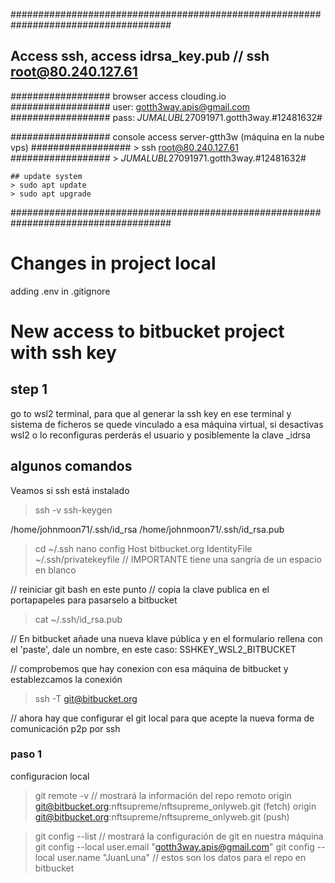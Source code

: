 #####################################################################################

## Access ssh, access idrsa_key.pub // ssh root@80.240.127.61

################## browser access clouding.io
################## user: gotth3way.apis@gmail.com
################## pass: _JUMALUBL_$27091971$.gotth3way.#12481632#

################## console access server-gtth3w  (máquina en la nube vps)
################## > ssh root@80.240.127.61 
################## > _JUMALUBL_$27091971$.gotth3way.#12481632#


    ## update system
    > sudo apt update
    > sudo apt upgrade

#####################################################################################

# Changes in project local
adding .env in .gitignore

# New access to bitbucket project with ssh key
## step 1 
go to wsl2 terminal, para que al generar la ssh key en ese terminal y sistema de ficheros se quede vinculado a esa máquina virtual, si desactivas wsl2 o lo reconfiguras perderás el usuario y posiblemente la clave _idrsa



## algunos comandos
Veamos si ssh está instalado
> ssh -v 
> ssh-keygen

/home/johnmoon71/.ssh/id_rsa
/home/johnmoon71/.ssh/id_rsa.pub

> cd ~/.ssh
> nano config
Host bitbucket.org
 IdentityFile ~/.ssh/privatekeyfile   // IMPORTANTE tiene una sangría de un espacio en blanco 

// reiniciar git bash en este punto
// copia la clave publica en el portapapeles para pasarselo a bitbucket


> cat ~/.ssh/id_rsa.pub

// En bitbucket añade una nueva klave pública y en el formulario rellena con el 'paste', dale un nombre, en este caso:
SSHKEY_WSL2_BITBUCKET

// comprobemos que hay conexion con esa máquina de bitbucket y establezcamos la conexión
> ssh -T git@bitbucket.org

// ahora hay que configurar el git local para que acepte la nueva forma de comunicación p2p por ssh
### paso 1
configuracion local
> git remote -v // mostrará la información del repo remoto
origin  git@bitbucket.org:nftsupreme/nftsupreme_onlyweb.git (fetch)
origin  git@bitbucket.org:nftsupreme/nftsupreme_onlyweb.git (push)


> git config --list  // mostrará la configuración de git en nuestra máquina
> git config --local user.email "gotth3way.apis@gmail.com"
> git config --local user.name "JuanLuna" // estos son los datos para el repo en bitbucket




